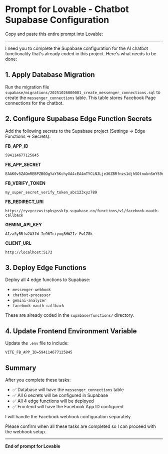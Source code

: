 # Prompt for Lovable - Chatbot Supabase Configuration

Copy and paste this entire prompt into Lovable:

---

I need you to complete the Supabase configuration for the AI chatbot functionality that's already coded in this project. Here's what needs to be done:

## 1. Apply Database Migration

Run the migration file `supabase/migrations/20251026000001_create_messenger_connections.sql` to create the `messenger_connections` table. This table stores Facebook Page connections for the chatbot.

## 2. Configure Supabase Edge Function Secrets

Add the following secrets to the Supabase project (Settings → Edge Functions → Secrets):

**FB_APP_ID**
```
594114677125845
```

**FB_APP_SECRET**
```
EAAK0v5ZAOmREBPZB0OgYaY5KchyXA4cEA4mTYCLNJLje36ZBRfnzs1djhSOtnubnSmYS9dLO7k0ECDgKZBQkzbqbRkHDepIHU7qK6JzqH9ZAWvwDZBAz9nU1m7zGXBZBDU3t1nZC0lXrgmWLZAkZCMOVR6ZA1Ok4FOzdd2CHpSawBAqKlmDvMfelpinxUP90gaZBAhynhY6d5bqm
```

**FB_VERIFY_TOKEN**
```
my_super_secret_verify_token_abc123xyz789
```

**FB_REDIRECT_URI**
```
https://ryvycczwsispkspsskfp.supabase.co/functions/v1/facebook-oauth-callback
```

**GEMINI_API_KEY**
```
AIzaSyBRfw2A31W-In96Tciyxq8HW2Iz-Pw1Z8k
```

**CLIENT_URL**
```
http://localhost:5173
```

## 3. Deploy Edge Functions

Deploy all 4 edge functions to Supabase:
- `messenger-webhook`
- `chatbot-processor`
- `gemini-analyzer`
- `facebook-oauth-callback`

These are already coded in the `supabase/functions/` directory.

## 4. Update Frontend Environment Variable

Update the `.env` file to include:
```
VITE_FB_APP_ID=594114677125845
```

## Summary

After you complete these tasks:
- ✅ Database will have the `messenger_connections` table
- ✅ All 6 secrets will be configured in Supabase
- ✅ All 4 edge functions will be deployed
- ✅ Frontend will have the Facebook App ID configured

I will handle the Facebook webhook configuration separately.

Please confirm when all these tasks are completed so I can proceed with the webhook setup.

---

**End of prompt for Lovable**
